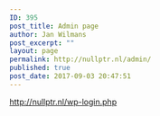 ```yaml
---
ID: 395
post_title: Admin page
author: Jan Wilmans
post_excerpt: ""
layout: page
permalink: http://nullptr.nl/admin/
published: true
post_date: 2017-09-03 20:47:51
---
```

<http://nullptr.nl/wp-login.php>  